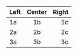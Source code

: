 | Left | Center | Right |
|:-----|:------:|------:|
| 1a   |   1b   |    1c |
| 2a   |   2b   |    2c |
| 3a   |   3b   |    3c |
